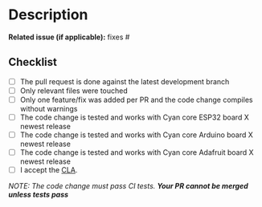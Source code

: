 # Description

**Related issue (if applicable):** fixes #<Cyan issue number goes here>

## Checklist

- [ ] The pull request is done against the latest development branch
- [ ] Only relevant files were touched
- [ ] Only one feature/fix was added per PR and the code change compiles without warnings
- [ ] The code change is tested and works with Cyan core ESP32 board X newest release
- [ ] The code change is tested and works with Cyan core Arduino board X newest release
- [ ] The code change is tested and works with Cyan core Adafruit board X newest release
- [ ] I accept the [CLA](https://github.com/openair-collective/openair-cyan/tree/docs/CONTRIBUTING.md#contributor-license-agreement-cla).

_NOTE: The code change must pass CI tests. **Your PR cannot be merged unless tests pass**_
